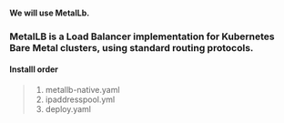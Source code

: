 #### We will use MetalLb. 
### MetalLB is a Load Balancer implementation for Kubernetes Bare Metal clusters, using standard routing protocols.

#### Installl order

> 1. metallb-native.yaml
> 2. ipaddresspool.yml
> 3. deploy.yaml 




